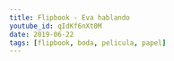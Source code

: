 ```yaml
---
title: Flipbook - Eva hablando
youtube_id: qIdKf6nXt0M
date: 2019-06-22
tags: [flipbook, boda, pelicula, papel]
---
```

